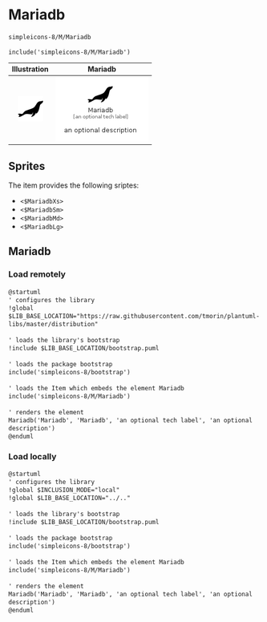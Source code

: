 # Mariadb


```text
simpleicons-8/M/Mariadb
```

```text
include('simpleicons-8/M/Mariadb')
```



| Illustration | Mariadb |
| :---: | :---: |
| ![illustration for Illustration](../../simpleicons-8/M/Mariadb.png) | ![illustration for Mariadb](../../simpleicons-8/M/Mariadb.Local.png) |



## Sprites
The item provides the following sriptes:

- `<$MariadbXs>`
- `<$MariadbSm>`
- `<$MariadbMd>`
- `<$MariadbLg>`





## Mariadb

### Load remotely
```plantuml
@startuml
' configures the library
!global $LIB_BASE_LOCATION="https://raw.githubusercontent.com/tmorin/plantuml-libs/master/distribution"

' loads the library's bootstrap
!include $LIB_BASE_LOCATION/bootstrap.puml

' loads the package bootstrap
include('simpleicons-8/bootstrap')

' loads the Item which embeds the element Mariadb
include('simpleicons-8/M/Mariadb')

' renders the element
Mariadb('Mariadb', 'Mariadb', 'an optional tech label', 'an optional description')
@enduml
```

### Load locally
```plantuml
@startuml
' configures the library
!global $INCLUSION_MODE="local"
!global $LIB_BASE_LOCATION="../.."

' loads the library's bootstrap
!include $LIB_BASE_LOCATION/bootstrap.puml

' loads the package bootstrap
include('simpleicons-8/bootstrap')

' loads the Item which embeds the element Mariadb
include('simpleicons-8/M/Mariadb')

' renders the element
Mariadb('Mariadb', 'Mariadb', 'an optional tech label', 'an optional description')
@enduml
```

